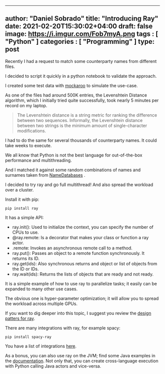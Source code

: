 

---
author: "Daniel Sobrado"
title: "Introducing Ray"
date: 2021-02-20T15:30:02+04:00
draft: false
image: https://i.imgur.com/Fob7myA.png
tags : [
    "Python"
]
categories : [
	"Programming"
]
type: post
---

Recently I had a request to match some counterparty names from different files.

I decided to script it quickly in a python notebook to validate the approach.

I created some test data with [mockaroo](https://www.mockaroo.com/) to simulate the use-case.

As one of the files had around 500K entries, the Levenshtein Distance algorithm, which I initially tried quite successfully, took nearly 5 minutes per record on my laptop.

> The Levenshtein distance is a string metric for ranking the difference between two sequences. Informally, the Levenshtein distance between two strings is the minimum amount of single-character modifications.

I had to do the same for several thousands of counterparty names. It could take weeks to execute.

We all know that Python is not the best language for out-of-the-box performance and multithreading.

And I matched it against some random combinations of names and surnames taken from [NameDatabases](https://github.com/smashew/NameDatabases) .

I decided to try ray and go full multithread! And also spread the workload over a cluster.

Install it with pip:

``pip install ray``

It has a simple API:
* ray.init(): Used to initialize the context, you can specify the number of CPUs to use.
* @ray.remote: Is a decorator that makes your class or function a ray actor.
* .remote: Invokes an asynchronous remote call to a method.
* ray.put(): Passes an object to a remote function synchronously. It returns its ID.
* ray.get(ids): Also synchronous returns and object or list of objects from the ID or IDs.
* ray.wait(ids): Returns the lists of objects that are ready and not ready.

It is a simple example of how to use ray to parallelize tasks; it easily can be expanded to many other use cases. 

The obvious one is hyper-parameter optimization; it will allow you to spread the workload across multiple GPUs.

If you want to dig deeper into this topic, I suggest you review the [design patters for ray](https://docs.google.com/document/d/167rnnDFIVRhHhK4mznEIemOtj63IOhtIPvSYaPgI4Fg/edit#). 

There are many integrations with ray, for example spacy:

``pip install spacy-ray``

You have a list of integrations [here](https://docs.ray.io/en/master/ray-libraries.html). 

As a bonus, you can also use ray on the JVM; find some Java examples in the [documentation](https://docs.ray.io/en/master/walkthrough.html).
Not only that, you can create cross-language execution with Python calling Java actors and vice-versa.


